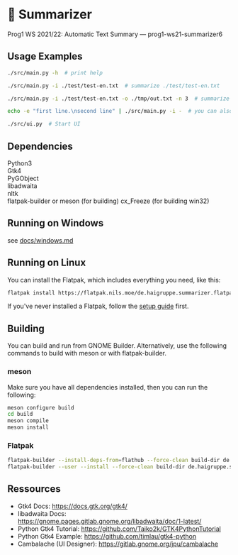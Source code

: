 # 🦈 Summarizer

Prog1 WS 2021/22: Automatic Text Summary — prog1-ws21-summarizer6

## Usage Examples

```bash
./src/main.py -h  # print help

./src/main.py -i ./test/test-en.txt  # summarize ./test/test-en.txt

./src/main.py -i ./test/test-en.txt -o ./tmp/out.txt -n 3  # summarize to 3 sentences and save the summary

echo -e "first line.\nsecond line" | ./src/main.py -i -  # you can also summarize using pipes

./src/ui.py  # Start UI
```

## Dependencies

Python3  
Gtk4  
PyGObject  
libadwaita  
nltk  
flatpak-builder or meson (for building)
cx_Freeze (for building win32)

## Running on Windows

see [docs/windows.md](docs/windows.md)

## Running on Linux

You can install the Flatpak, which includes everything you need, like this:

```bash
flatpak install https://flatpak.nils.moe/de.haigruppe.summarizer.flatpakref
```

If you've never installed a Flatpak, follow the [setup guide](https://flatpak.org/setup/) first.

## Building

You can build and run from GNOME Builder.
Alternatively, use the following commands to build with meson or with flatpak-builder.

### meson

Make sure you have all dependencies installed, then you can run the following:

```bash
meson configure build
cd build
meson compile
meson install
```

### Flatpak

```bash
flatpak-builder --install-deps-from=flathub --force-clean build-dir de.haigruppe.summarizer.json
flatpak-builder --user --install --force-clean build-dir de.haigruppe.summarizer.json
```

## Ressources

- Gtk4 Docs: <https://docs.gtk.org/gtk4/>
- libadwaita Docs: <https://gnome.pages.gitlab.gnome.org/libadwaita/doc/1-latest/>
- Python Gtk4 Tutorial: <https://github.com/Taiko2k/GTK4PythonTutorial>
- Python Gtk4 Example: <https://github.com/timlau/gtk4-python>
- Cambalache (UI Designer): <https://gitlab.gnome.org/jpu/cambalache>
